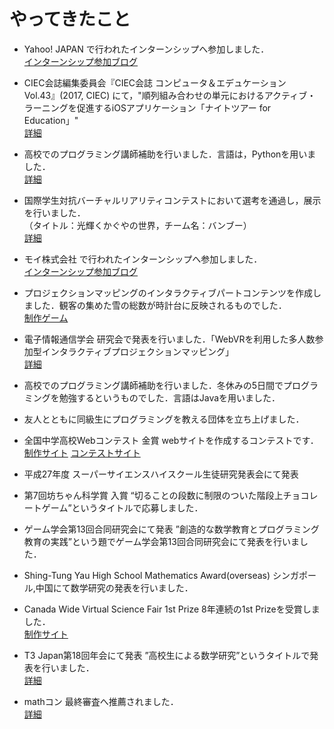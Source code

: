 
# やってきたこと

- Yahoo! JAPAN で行われたインターンシップへ参加しました．  
[インターンシップ参加ブログ](https://polyomino.hatenablog.jp/entry/2018/02/25/003816)

- CIEC会誌編集委員会『CIEC会誌 コンピュータ＆エデュケーション　Vol.43』(2017, CIEC) にて，"順列組み合わせの単元におけるアクティブ・ラーニングを促進するiOSアプリケーション「ナイトツアー for Education」"  
[詳細](https://www.ciec.or.jp/media/004/201804/Vol43review.pdf)

- 高校でのプログラミング講師補助を行いました．言語は，Pythonを用いました．  
[詳細](https://github.com/iPolyomino/python_lecture)

- 国際学生対抗バーチャルリアリティコンテストにおいて選考を通過し，展示を行いました．  
（タイトル：光輝くかぐやの世界，チーム名：バンブー）  
[詳細](http://ivrc.net/archive/year/%E7%AC%AC25%E5%9B%9E-2017/)

- モイ株式会社 で行われたインターンシップへ参加しました．  
[インターンシップ参加ブログ](https://polyomino.hatenablog.jp/entry/2018/01/27/011144)

- プロジェクションマッピングのインタラクティブパートコンテンツを作成しました．観客の集めた雪の総数が時計台に反映されるものでした．  
[制作ゲーム](http://ist.ksc.kwansei.ac.jp/miwa/miwaLab/kgpm/interactive/)

- 電子情報通信学会 研究会で発表を行いました．「WebVRを利用した多人数参加型インタラクティブプロジェクションマッピング」  
[詳細](https://ci.nii.ac.jp/naid/40021160326/)

- 高校でのプログラミング講師補助を行いました．冬休みの5日間でプログラミングを勉強するというものでした．言語はJavaを用いました．

- 友人とともに同級生にプログラミングを教える団体を立ち上げました．

- 全国中学高校Webコンテスト 金賞 webサイトを作成するコンテストです．  
[制作サイト](http://chocolategame.jp/) [コンテストサイト](http://webcon.japias.jp/library/18win/team180020.html)

- 平成27年度 スーパーサイエンスハイスクール生徒研究発表会にて発表

- 第7回坊ちゃん科学賞 入賞 “切ることの段数に制限のついた階段上チョコレートゲーム”というタイトルで応募しました．

- ゲーム学会第13回合同研究会にて発表 ”創造的な数学教育とプログラミング教育の実践”という題でゲーム学会第13回合同研究会にて発表を行いました．

- Shing-Tung Yau High School Mathematics Award(overseas) シンガポール,中国にて数学研究の発表を行いました．

- Canada Wide Virtual Science Fair 1st Prize 8年連続の1st Prizeを受賞しました．  
[制作サイト](http://www.virtualsciencefair.org/2014/inou14m)

- T3 Japan第18回年会にて発表 ”高校生による数学研究”というタイトルで発表を行いました．  
[詳細](http://www.t3japan.gr.jp/2014_prog2.htm)

- mathコン 最終審査へ推薦されました．  
[詳細](http://www.rimse.or.jp/research/past/winner1st.html)
